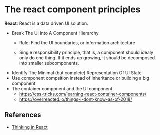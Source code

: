 # The react component principles


**React**: React is a data driven UI solution.

- Break The UI Into A Component Hierarchy
  - Rule: Find the UI boundaries, or information architecture

  - Single responsibility principle, that is, a component should idealy only do one thing. If it ends up growing, it should be decomposed into smaller subcomponents.
- Identify The Minimal (but complete) Representation Of UI State
- Use component compsition instead of inheritance or building a big component
- The container component and the UI component
  -  https://css-tricks.com/learning-react-container-components/
  -  https://overreacted.io/things-i-dont-know-as-of-2018/


## References

- [Thinking in React](https://reactjs.org/docs/thinking-in-react.html)

